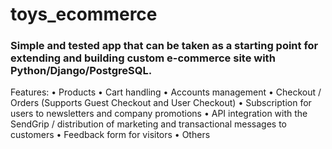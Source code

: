 # toys_ecommerce
### Simple and tested app that can be taken as a starting point for extending and building custom e-commerce site with Python/Django/PostgreSQL.

Features:
	•	Products
	•	Cart handling 
	•	Accounts management 
	•	Checkout / Orders (Supports Guest Checkout and User Checkout)
	•	Subscription for users to newsletters and company promotions 
	•	API integration with the SendGrip / distribution of marketing and transactional messages to customers
	•	Feedback form for visitors
	•	Others
